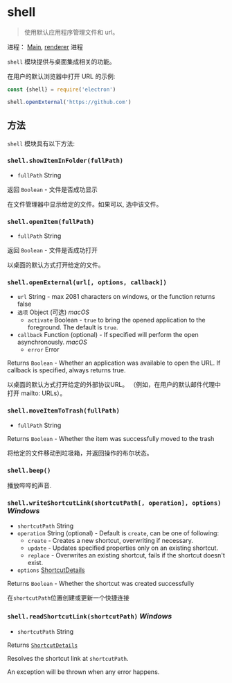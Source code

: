 # shell

> 使用默认应用程序管理文件和 url。

进程： [Main](../glossary.md#main-process), [renderer](../glossary.md#renderer-process) 进程

` shell ` 模块提供与桌面集成相关的功能。

在用户的默认浏览器中打开 URL 的示例:

```javascript
const {shell} = require('electron')

shell.openExternal('https://github.com')
```

## 方法

` shell ` 模块具有以下方法:

### `shell.showItemInFolder(fullPath)`

* `fullPath` String

返回 `Boolean` - 文件是否成功显示

在文件管理器中显示给定的文件。如果可以, 选中该文件。

### `shell.openItem(fullPath)`

* `fullPath` String

返回 `Boolean` - 文件是否成功打开

以桌面的默认方式打开给定的文件。

### `shell.openExternal(url[, options, callback])`

* `url` String - max 2081 characters on windows, or the function returns false
* `选项` Object (可选) *macOS* 
  * `activate` Boolean - `true` to bring the opened application to the foreground. The default is `true`.
* `callback` Function (optional) - If specified will perform the open asynchronously. *macOS* 
  * `error` Error

Returns `Boolean` - Whether an application was available to open the URL. If callback is specified, always returns true.

以桌面的默认方式打开给定的外部协议URL。 （例如，在用户的默认邮件代理中打开 mailto: URLs）。

### `shell.moveItemToTrash(fullPath)`

* `fullPath` String

Returns `Boolean` - Whether the item was successfully moved to the trash

将给定的文件移动到垃圾箱，并返回操作的布尔状态。

### `shell.beep()`

播放哔哔的声音.

### `shell.writeShortcutLink(shortcutPath[, operation], options)` *Windows*

* `shortcutPath` String
* `operation` String (optional) - Default is `create`, can be one of following: 
  * `create` - Creates a new shortcut, overwriting if necessary.
  * `update` - Updates specified properties only on an existing shortcut.
  * `replace` - Overwrites an existing shortcut, fails if the shortcut doesn't exist.
* `options` [ShortcutDetails](structures/shortcut-details.md)

Returns `Boolean` - Whether the shortcut was created successfully

在`shortcutPath`位置创建或更新一个快捷连接

### `shell.readShortcutLink(shortcutPath)` *Windows*

* `shortcutPath` String

Returns [`ShortcutDetails`](structures/shortcut-details.md)

Resolves the shortcut link at `shortcutPath`.

An exception will be thrown when any error happens.